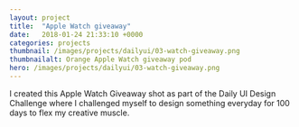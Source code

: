 ```yaml
---
layout: project
title:  "Apple Watch giveaway"
date:   2018-01-24 21:33:10 +0000
categories: projects
thumbnail: /images/projects/dailyui/03-watch-giveaway.png
thumbnailalt: Orange Apple Watch giveaway pod
hero: /images/projects/dailyui/03-watch-giveaway.png
---
```


I created this Apple Watch Giveaway shot as part of the Daily UI Design Challenge where I challenged myself to design something everyday for 100 days to flex my creative muscle.